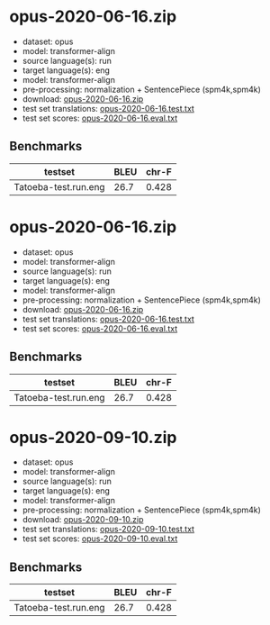 # opus-2020-06-16.zip

* dataset: opus
* model: transformer-align
* source language(s): run
* target language(s): eng
* model: transformer-align
* pre-processing: normalization + SentencePiece (spm4k,spm4k)
* download: [opus-2020-06-16.zip](https://object.pouta.csc.fi/Tatoeba-MT-models/run-eng/opus-2020-06-16.zip)
* test set translations: [opus-2020-06-16.test.txt](https://object.pouta.csc.fi/Tatoeba-MT-models/run-eng/opus-2020-06-16.test.txt)
* test set scores: [opus-2020-06-16.eval.txt](https://object.pouta.csc.fi/Tatoeba-MT-models/run-eng/opus-2020-06-16.eval.txt)

## Benchmarks

| testset               | BLEU  | chr-F |
|-----------------------|-------|-------|
| Tatoeba-test.run.eng 	| 26.7 	| 0.428 |

# opus-2020-06-16.zip

* dataset: opus
* model: transformer-align
* source language(s): run
* target language(s): eng
* model: transformer-align
* pre-processing: normalization + SentencePiece (spm4k,spm4k)
* download: [opus-2020-06-16.zip](https://object.pouta.csc.fi/Tatoeba-MT-models/run-eng/opus-2020-06-16.zip)
* test set translations: [opus-2020-06-16.test.txt](https://object.pouta.csc.fi/Tatoeba-MT-models/run-eng/opus-2020-06-16.test.txt)
* test set scores: [opus-2020-06-16.eval.txt](https://object.pouta.csc.fi/Tatoeba-MT-models/run-eng/opus-2020-06-16.eval.txt)

## Benchmarks

| testset               | BLEU  | chr-F |
|-----------------------|-------|-------|
| Tatoeba-test.run.eng 	| 26.7 	| 0.428 |

# opus-2020-09-10.zip

* dataset: opus
* model: transformer-align
* source language(s): run
* target language(s): eng
* model: transformer-align
* pre-processing: normalization + SentencePiece (spm4k,spm4k)
* download: [opus-2020-09-10.zip](https://object.pouta.csc.fi/Tatoeba-MT-models/run-eng/opus-2020-09-10.zip)
* test set translations: [opus-2020-09-10.test.txt](https://object.pouta.csc.fi/Tatoeba-MT-models/run-eng/opus-2020-09-10.test.txt)
* test set scores: [opus-2020-09-10.eval.txt](https://object.pouta.csc.fi/Tatoeba-MT-models/run-eng/opus-2020-09-10.eval.txt)

## Benchmarks

| testset               | BLEU  | chr-F |
|-----------------------|-------|-------|
| Tatoeba-test.run.eng 	| 26.7 	| 0.428 |

